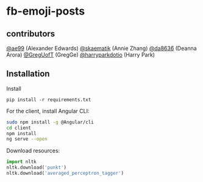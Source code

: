 # fb-emoji-posts

## contributors
[@ae99](https://github.com/ae99) (Alexander Edwards)
[@skaematik](https://github.com/skaematik) (Annie Zhang)
[@da8636](https://github.com/da8636) (Deanna Arora)
[@GregUofT](https://github.com/GregUofT) (GregGe)
[@harryparkdotio](https://github.com/harryparkdotio) (Harry Park)

## Installation 
Install 
```shell
pip install -r requirements.txt
```


For the client, install Angular CLI: 
```bash
sudo npm install -g @Angular/cli
cd client
npm install
ng serve --open
```


Download resources: 
```python
import nltk 
nltk.download('punkt')
nltk.download('averaged_perceptron_tagger')
```
